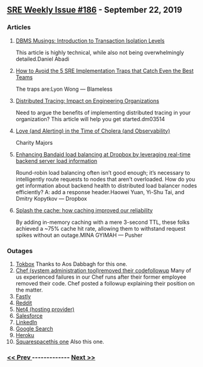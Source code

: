 ## [SRE Weekly Issue #186](https://sreweekly.com/sre-weekly-issue-186/) - September 22, 2019
### Articles

1. [DBMS Musings: Introduction to Transaction Isolation Levels](http://dbmsmusings.blogspot.com/2019/05/introduction-to-transaction-isolation.html)

    This article is highly technical, while also not being overwhelmingly detailed.Daniel Abadi
1. [How to Avoid the 5 SRE Implementation Traps that Catch Even the Best Teams](https://www.blameless.com/how-to-avoid-the-5-sre-implementation-traps-that-catch-even-the-best-teams/)

    The traps are:Lyon Wong — Blameless
1. [Distributed Tracing: Impact on Engineering Organizations](https://medium.com/@dm03514/distributed-tracing-impact-on-engineering-organizations-d2f775e94aae)

    Need to argue the benefits of implementing distributed tracing in your organization? This article will help you get started.dm03514
1. [Love (and Alerting) in the Time of Cholera (and Observability)](https://charity.wtf/2019/09/20/love-and-alerting-in-the-time-of-cholera-and-observability/)

    Charity Majors
1. [Enhancing Bandaid load balancing at Dropbox by leveraging real-time backend server load information](https://blogs.dropbox.com/tech/2019/09/enhancing-bandaid-load-balancing-at-dropbox-by-leveraging-real-time-backend-server-load-information/)

    Round-robin load balancing often isn’t good enough; it’s necessary to intelligently route requests to nodes that aren’t overloaded. How do you get information about backend health to distributed load balancer nodes efficiently? A: add a response header.Haowei Yuan, Yi-Shu Tai, and Dmitry Kopytkov — Dropbox
1. [Splash the cache: how caching improved our reliability](https://making.pusher.com/splash-the-cache-how-caching-improved-our-reliability/)

    By adding in-memory caching with a mere 3-second TTL, these folks achieved a ~75% cache hit rate, allowing them to withstand request spikes without an outage.MINA GYIMAH — Pusher
### Outages

1. [Tokbox](https://status.tokbox.com/incidents/kp1v7g5yqmc2)
    Thanks to Aos Dabbagh for this one.
1. [Chef (system administration tool)removed their codefollowup](https://status.chef.io/incidents/lj7h89v2v7r6)
    Many of us experienced failures in our Chef runs after their former employee removed their code. Chef posted a followup explaining their position on the matter.
1. [Fastly](https://status.fastly.com/incidents/kjrxdc6xs31s)
1. [Reddit](https://reddit.statuspage.io/incidents/4q8mfp969hky?u=hxjfj9djsk48)
1. [Net4 (hosting provider)](https://www.outlookindia.com/newsscroll/indias-domain-hosting-provider-net4com-suffers-major-outage/1621007)
1. [Salesforce](https://marketingland.com/performance-degradation-affecting-salesforce-clients-267699)
1. [LinkedIn](https://piunikaweb.com/2019/09/19/linkedin-down-and-not-loading-content-reportedly/)
1. [Google Search](https://www.rt.com/news/468963-google-search-engine-down-reports/)
1. [Heroku](http://feedproxy.google.com/~r/HerokuStatus/~3/EocpT5hc_x4/1901)
1. [Squarespacethis one](https://status.squarespace.com/incidents/pjt4wpyrw9ws)
    Also this one.

### [ << Prev ](sreweekly-185.md) ------------- [ Next >> ](sreweekly-187.md)